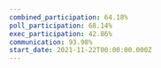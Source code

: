 ```yaml
---
combined_participation: 64.18%
poll_participation: 68.14%
exec_participation: 42.86%
communication: 93.98%
start_date: 2021-11-22T00:00:00.000Z
---
```

